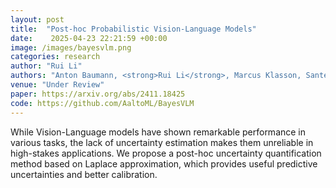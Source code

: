 ```yaml
---
layout: post
title:  "Post-hoc Probabilistic Vision-Language Models"
date:    2025-04-23 22:21:59 +00:00
image: /images/bayesvlm.png
categories: research
author: "Rui Li"
authors: "Anton Baumann, <strong>Rui Li</strong>, Marcus Klasson, Santeri Mentu, Shyamgopal Karthik, Zeynep Akata, Arno Solin, Martin Trapp"
venue: "Under Review"
paper: https://arxiv.org/abs/2411.18425
code: https://github.com/AaltoML/BayesVLM
---
```

While Vision-Language models have shown remarkable performance in various tasks, the lack of uncertainty estimation makes them unreliable in high-stakes applications. We propose a post-hoc uncertainty quantification method based on Laplace approximation, which provides useful predictive uncertainties and better calibration.